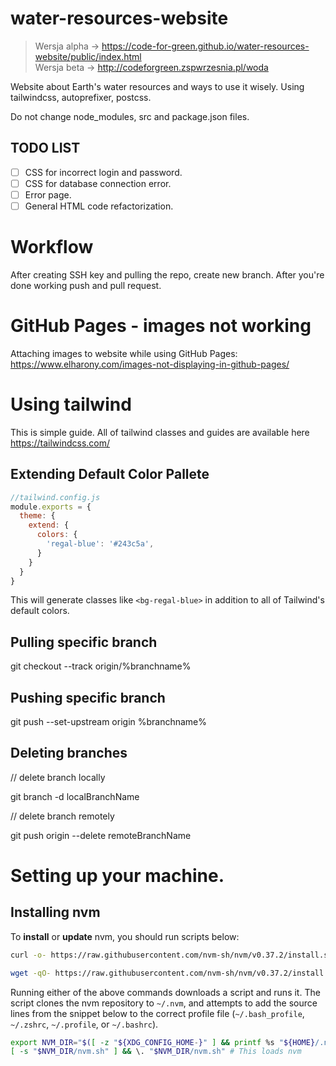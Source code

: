 # water-resources-website
> Wersja alpha -> https://code-for-green.github.io/water-resources-website/public/index.html  </br>
> Wersja beta -> http://codeforgreen.zspwrzesnia.pl/woda

Website about Earth's water resources and ways to use it wisely. Using tailwindcss, autoprefixer, postcss.

Do not change node_modules, src and package.json files.

## TODO LIST
- [ ] CSS for incorrect login and password.
- [ ] CSS for database connection error.
- [ ] Error page.
- [ ] General HTML code refactorization.
# Workflow

After creating SSH key and pulling the repo, create new branch. After you're done working push and pull request.

# GitHub Pages - images not working
Attaching images to website while using GitHub Pages: https://www.elharony.com/images-not-displaying-in-github-pages/

# Using tailwind 
This is simple guide. All of tailwind classes and guides are available here https://tailwindcss.com/

## Extending Default Color Pallete

```javascript
//tailwind.config.js
module.exports = {
  theme: {
    extend: {
      colors: {
        'regal-blue': '#243c5a',
      }
    }
  }
}
```
This will generate classes like `<bg-regal-blue>` in addition to all of Tailwind's default colors.

## Pulling specific branch

git checkout --track origin/%branchname%

## Pushing specific branch

git push --set-upstream origin %branchname%

## Deleting branches
// delete branch locally

git branch -d localBranchName

// delete branch remotely

git push origin --delete remoteBranchName

# Setting up your machine.

## Installing nvm

To **install** or **update** nvm, you should run scripts below:
```sh
curl -o- https://raw.githubusercontent.com/nvm-sh/nvm/v0.37.2/install.sh | bash
```
```sh
wget -qO- https://raw.githubusercontent.com/nvm-sh/nvm/v0.37.2/install.sh | bash
```

Running either of the above commands downloads a script and runs it. The script clones the nvm repository to `~/.nvm`, and attempts to add the source lines from the snippet below to the correct profile file (`~/.bash_profile`, `~/.zshrc`, `~/.profile`, or `~/.bashrc`).

<a id="profile_snippet"></a>
```sh
export NVM_DIR="$([ -z "${XDG_CONFIG_HOME-}" ] && printf %s "${HOME}/.nvm" || printf %s "${XDG_CONFIG_HOME}/nvm")"
[ -s "$NVM_DIR/nvm.sh" ] && \. "$NVM_DIR/nvm.sh" # This loads nvm
```
